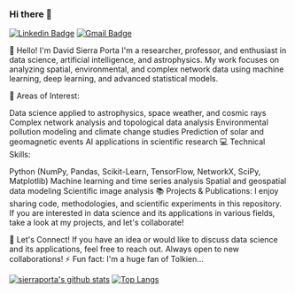 ### Hi there 👋

<!--
**sierraporta/sierraporta** is a ✨ _special_ ✨ repository because its `README.md` (this file) appears on your GitHub profile.

[![Medium Badge](https://img.shields.io/badge/-@__jessicalim-000000?style=flat&labelColor=000000&logo=Medium&link=https://medium.com/@_jessicalim)](https://medium.com/@_jessicalim)
-->
[![Linkedin Badge](https://img.shields.io/badge/-sierraporta-blue?style=flat&logo=Linkedin&logoColor=white&link=https://www.linkedin.com/in/david-sierra-porta-7a7191169/)](https://www.linkedin.com/in/david-sierra-porta-7a7191169/)
[![Gmail Badge](https://img.shields.io/badge/-sierraporta-c14438?style=flat&logo=Gmail&logoColor=white&link=mailto:sierraporta@gmail.com)](mailto:sierraporta@gmail.com)

👋 Hello! I'm David Sierra Porta
I'm a researcher, professor, and enthusiast in data science, artificial intelligence, and astrophysics. My work focuses on analyzing spatial, environmental, and complex network data using machine learning, deep learning, and advanced statistical models.

🔬 Areas of Interest:

Data science applied to astrophysics, space weather, and cosmic rays
Complex network analysis and topological data analysis
Environmental pollution modeling and climate change studies
Prediction of solar and geomagnetic events
AI applications in scientific research
💻 Technical Skills:

Python (NumPy, Pandas, Scikit-Learn, TensorFlow, NetworkX, SciPy, Matplotlib)
Machine learning and time series analysis
Spatial and geospatial data modeling
Scientific image analysis
📚 Projects & Publications:
I enjoy sharing code, methodologies, and scientific experiments in this repository. If you are interested in data science and its applications in various fields, take a look at my projects, and let's collaborate!

🚀 Let's Connect!
If you have an idea or would like to discuss data science and its applications, feel free to reach out. Always open to new collaborations!
⚡ Fun fact: I'm a huge fan of Tolkien...

[![sierraporta's github stats](https://github-readme-stats.vercel.app/api?username=sierraporta&show_icons=true&theme=yeblu)](https://github.com/sierraporta) [![Top Langs](https://github-readme-stats.vercel.app/api/top-langs/?username=sierraporta&layout=compact&theme=yeblu)](https://github.com/sierraporta)
